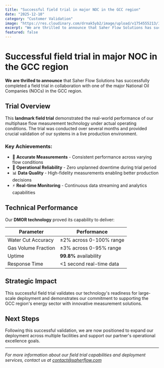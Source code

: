 ```yaml
---
title: "Successful field trial in major NOC in the GCC region"
date: "2025-12-10"
category: "Customer Validation"
image: "https://res.cloudinary.com/drnak5yb2/image/upload/v1754555213/1725954027560-transformed-scaled_n7gle2.jpg"
excerpt: "We are thrilled to announce that Saher Flow Solutions has successfully completed a field trial in collaboration with one of the major National Oil Companies (NOCs) in the GCC region..."
featured: false
---
```


# Successful field trial in major NOC in the GCC region

**We are thrilled to announce** that Saher Flow Solutions has successfully completed a field trial in collaboration with one of the major National Oil Companies (NOCs) in the GCC region.

## Trial Overview

This **landmark field trial** demonstrated the real-world performance of our multiphase flow measurement technology under actual operating conditions. The trial was conducted over several months and provided crucial validation of our systems in a live production environment.

### Key Achievements:

- 🎯 **Accurate Measurements** - Consistent performance across varying flow conditions
- 🔧 **Operational Reliability** - Zero unplanned downtime during trial period  
- 📊 **Data Quality** - High-fidelity measurements enabling better production decisions
- ⚡ **Real-time Monitoring** - Continuous data streaming and analytics capabilities

## Technical Performance

Our **DMOR technology** proved its capability to deliver:

| Parameter | Performance |
|-----------|-------------|
| Water Cut Accuracy | ±2% across 0-100% range |
| Gas Volume Fraction | ±3% across 0-95% range |
| Uptime | **99.8%** availability |
| Response Time | <1 second real-time data |

## Strategic Impact

This successful field trial validates our technology's readiness for large-scale deployment and demonstrates our commitment to supporting the GCC region's energy sector with innovative measurement solutions.

## Next Steps

Following this successful validation, we are now positioned to expand our deployment across multiple facilities and support our partner's operational excellence goals.

---

*For more information about our field trial capabilities and deployment services, contact us at contact@saherflow.com*